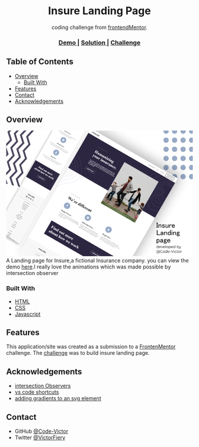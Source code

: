 <!-- Please update value in the {}  -->

<h1 align="center">Insure Landing Page</h1>

<div align="center">
   coding challenge from <a href="http://frontendMentor.com" target="_blank">frontendMentor</a>.
</div>

<div align="center">
  <h3>
    <a href="https://code-victor.github.io/insure-landing-page/">
      Demo
    </a>
    <span> | </span>
    <a href="https://github.com/Code-Victor/insure-landing-page">
      Solution
    </a>
    <span> | </span>
    <a href="https://www.frontendmentor.io/challenges/insure-landing-page-uTU68JV8">
      Challenge
    </a>
  </h3>
</div>

<!-- TABLE OF CONTENTS -->

## Table of Contents

- [Overview](#overview)
  - [Built With](#built-with)
- [Features](#features)
- [Contact](#contact)
- [Acknowledgements](#acknowledgements)

<!-- OVERVIEW -->

## Overview

![screenshot](./result/insure.png)
A Landing page for Insure,a fictional Insurance company.
you can view the demo <a href="https://code-victor.github.io/dashboard-frontend-mentor/">here</a>.I really love the animations which was made possible by intersection observer

### Built With

<!-- This section should list any major frameworks that you built your project using. Here are a few examples.-->

- [HTML](https://en.wikipedia.org/wiki/HTML)
- [CSS](https://en.wikipedia.org/wiki/CSS)
- [Javascript](https://en.wikipedia.org/wiki/JavaScript)

## Features

<!-- List the features of your application or follow the template. Don't share the figma file here :) -->

This application/site was created as a submission to a [FrontenMentor](https://frontendmentor.com) challenge. The [challenge](https://www.frontendmentor.io/challenges/insure-landing-page-uTU68JV8) was to build insure landing page.

## Acknowledgements

<!-- This section should list any articles or add-ons/plugins that helps you to complete the project. This is optional but it will help you in the future. For exmpale -->

- [intersection Observers](https://www.youtube.com/watch?v=2IbRtjez6ag)
- [vs code shortcuts](https://code.visualstudio.com/shortcuts/keyboard-shortcuts-windows.pdf)
- [adding gradients to an svg element](https://stackoverflow.com/questions/14051351/svg-gradient-using-css)

## Contact


- GitHub [@Code-Victor](https://github.com/Code-Victor)
- Twitter [@VictorFiery](https://twitter.com/VictorFiery)
